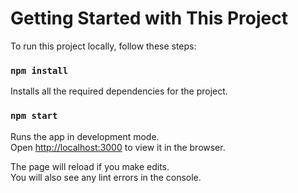 # Getting Started with This Project

To run this project locally, follow these steps:

### `npm install`

Installs all the required dependencies for the project.

### `npm start`

Runs the app in development mode.\
Open [http://localhost:3000](http://localhost:3000) to view it in the browser.

The page will reload if you make edits.\
You will also see any lint errors in the console.
